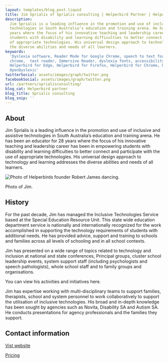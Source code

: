 ```yaml
---
layout: templates/blog_post.liquid
title: Jim Sprialis of Sprialis consulting | Helperbird Partner | Helperbird
description:
  Jim Sprialis is a leading influence in the promotion and use of inclusive and assistive
  technologies in South Australia’s education and training arena. He has been an educator for 28
  years where the focus of his innovative teaching and leadership career has been in empowering
  students with disability and learning difficulties to better connect and participate with the use
  of appropriate technologies. His universal design approach to technology and learning addresses
  the diverse abilities and needs of all learners.
keywords:
  'Dyslexia software, Reader Mode for Google Chrome, speech to text for chrome, Text to speech for
  chrome,  text reader, Immersive Reader, dyslexia fonts, accessibility software, dyslexia software,
  Helperbird for Edge, Helperbird for Firefox, Helperbird for Chrome, Opendyslexic for Chrome,
  OpenDyslexic'
twitterSocial: assets/images/graph/twitter.png
facebookSocial: assets/images/graph/twitter.png
url: /partners/sprialisconsulting/
blog_cat: Helperbird partner
blog_title: Sprialis consulting
blog_snip: ''
---
```


## About

Jim Sprialis is a leading influence in the promotion and use of inclusive and assistive technologies
in South Australia’s education and training arena. He has been an educator for 28 years where the
focus of his innovative teaching and leadership career has been in empowering students with
disability and learning difficulties to better connect and participate with the use of appropriate
technologies. His universal design approach to technology and learning addresses the diverse
abilities and needs of all learners.

![Photo of Helperbirds founder Robert James dancing.](https://www.sprialisconsulting.com/uploads/3/0/7/0/30701617/dsc-0063_orig.jpg)

Photo of Jim.

## History

For the past decade, Jim has managed the Inclusive Technologies Service based at the Special
Education Resource Unit. This state wide education department service is nationally and
internationally recognized for the work accomplished in supporting the technology requirements of
students with additional needs. He has provided advice, support and training to schools and families
across all levels of schooling and in all school contexts.

Jim has presented on a wide range of topics related to technology and inclusion at national and
state conferences, Principal groups, cluster school leadership events, system support staff
(including psychologists and speech pathologists), whole school staff and to family groups and
organisations.

You can view his activities and initiatives here.

Jim has expertise working with multi-disciplinary teams to support families, therapists, school and
system personnel to work collaboratively to support the utilisation of inclusive technologies. His
broad and in-depth knowledge has been sought by agencies such as Novita, Disability SA and Autism
SA. He conducts presentations for agency professionals and the families they support.

## Contact information

[Vist website](https://www.sprialisconsulting.com/about.html)

[Pricing](/pricing)
